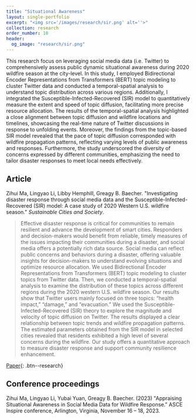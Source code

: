 ```yaml
---
title: "Situational Awareness"
layout: single-portfolio
excerpt: "<img src='/images/research/sir.png' alt=''>"
collection: research
order_number: 10
header: 
  og_image: "research/sir.png"
---
```




This research focus on leveraging social media data (i.e. Twitter) to comprehensively assess public dynamic situational awareness during 2020 wildfire season at the city-level. In this study, I employed Bidirectional Encoder Representations from Transformers (BERT) topic modeling to cluster Twitter data and conducted a temporal-spatial analysis to understand topic distribution across various regions. Additionally, I integrated the Susceptible-Infected-Recovered (SIR) model to quantitatively measure the extent and speed of topic diffusion, facilitating more precise resource allocation. The results of the temporal-spatial analysis highlighted a close alignment between topic diffusion and wildfire locations and timelines, showcasing the real-time nature of Twitter discussions in response to unfolding events. Moreover, the findings from the topic-based SIR model revealed that the pace of topic diffusion corresponded with wildfire propagation patterns, reflecting varying levels of public awareness and responses. Furthermore, the study underscored the diversity of concerns expressed by different communities, emphasizing the need to tailor disaster responses to meet local needs effectively. 

## Article

Zihui Ma, Lingyao Li, Libby Hemphill, Greagy B. Baecher. "Investigating disaster response through social media data and the Susceptible-Infected-Recovered (SIR) model: A case study of 2020 Western U.S. wildfire season." *Sustainable Cities and Society*.

> Effective disaster response is critical for communities to remain resilient and advance the development of smart cities. Responders and decision-makers would benefit from reliable, timely measures of the issues impacting their communities during a disaster, and social media offers a potentially rich data source. Social media can reflect public concerns and behaviors during a disaster, offering valuable insights for decision-makers to understand evolving situations and optimize resource allocation. We used Bidirectional Encoder Representations from Transformers (BERT) topic modeling to cluster topics from Twitter data. Then, we conducted a temporal-spatial analysis to examine the distribution of these topics across different regions during the 2020 western U.S. wildfire season. Our results show that Twitter users mainly focused on three topics: “health impact,” “damage,” and “evacuation.” We used the Susceptible-Infected-Recovered (SIR) theory to explore the magnitude and velocity of topic diffusion on Twitter. The results displayed a clear relationship between topic trends and wildfire propagation patterns. The estimated parameters obtained from the SIR model in selected cities revealed that residents exhibited a high level of several concerns during the wildfire. Our study offers a quantitative approach to measure disaster response and support community resilience enhancement.

[Paper](https://doi.org/10.48550/arXiv.2308.05281){: .btn--research} 

## Conference proceedings 
Zihui Ma, Lingyao Li, Yubai Yuan, Greagy B. Baecher. (2023) "Appraising Situational Awareness in Social Media Data for Wildfire Response." ASCE Inspire conference, Arlington, Virginia, November 16 – 18, 2023. 




